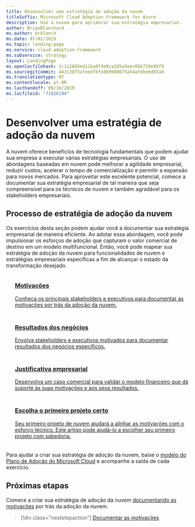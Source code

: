 ```yaml
---
title: Desenvolver uma estratégia de adoção da nuvem
titleSuffix: Microsoft Cloud Adoption Framework for Azure
description: Use a nuvem para aprimorar sua estratégia empresarial.
author: BrianBlanchard
ms.author: brblanch
ms.date: 07/01/2019
ms.topic: landing-page
ms.service: cloud-adoption-framework
ms.subservice: strategy
layout: LandingPage
ms.openlocfilehash: 1c112665ed11ba0f4e9ca205a5eec6bb719e95f9
ms.sourcegitcommit: 443c28f3afeedfbfe8b9980875a54afdbebd83a8
ms.translationtype: HT
ms.contentlocale: pt-BR
ms.lasthandoff: 09/16/2019
ms.locfileid: "71026194"
---
```

<!-- markdownlint-disable MD026 -->

# <a name="develop-a-cloud-adoption-strategy"></a>Desenvolver uma estratégia de adoção da nuvem

A nuvem oferece benefícios de tecnologia fundamentais que podem ajudar sua empresa a executar várias estratégias empresariais. O uso de abordagens baseadas em nuvem pode melhorar a agilidade empresarial, reduzir custos, acelerar o tempo de comercialização e permitir a expansão para novos mercados. Para aproveitar este excelente potencial, comece a documentar sua estratégia empresarial de tal maneira que seja compreensível para os técnicos de nuvem e também agradável para os stakeholders empresariais.

## <a name="cloud-adoption-strategy-process"></a>Processo de estratégia de adoção da nuvem

Os exercícios desta seção podem ajudar você a documentar sua estratégia empresarial de maneira eficiente. Ao adotar essa abordagem, você pode impulsionar os esforços de adoção que capturam o valor comercial de destino em um modelo multifuncional. Então, você pode mapear sua estratégia de adoção da nuvem para funcionalidades de nuvem e estratégias empresariais específicas a fim de alcançar o estado da transformação desejado.

<!--markdownlint-disable MD033 -->

<ul class="panelContent cardsF">
    <li style="display: flex; flex-direction: column;">
        <a href="./motivations.md">
            <div class="cardSize">
                <div class="cardPadding" style="padding-bottom:10px;">
                    <div class="card" style="padding-bottom:10px;">
                        <div class="cardImageOuter">
                            <div class="cardImage">
                                <img alt="" src="../_images/icons/1.png" data-linktype="external">
                            </div>
                        </div>
                        <div class="cardText" style="padding-left:0px;">
                            <h3>Motivações</h3>
Conheça os principais stakeholders e executivos para documentar as motivações por trás da adoção da nuvem.
                        </div>
                    </div>
                </div>
            </div>
        </a>
    </li>
    <li style="display: flex; flex-direction: column;">
        <a href="./business-outcomes/index.md">
            <div class="cardSize">
                <div class="cardPadding" style="padding-bottom:10px;">
                    <div class="card" style="padding-bottom:10px;">
                        <div class="cardImageOuter">
                            <div class="cardImage">
                                <img alt="" src="../_images/icons/2.png" data-linktype="external">
                            </div>
                        </div>
                        <div class="cardText" style="padding-left:0px;">
                            <h3>Resultados dos negócios</h3>
Envolva stakeholders e executivos motivados para documentar resultados dos negócios específicos.
                        </div>
                    </div>
                </div>
            </div>
        </a>
    </li>
    <li style="display: flex; flex-direction: column;">
        <a href="./cloud-migration-business-case.md">
            <div class="cardSize">
                <div class="cardPadding" style="padding-bottom:10px;">
                    <div class="card" style="padding-bottom:10px;">
                        <div class="cardImageOuter">
                            <div class="cardImage">
                                <img alt="" src="../_images/icons/3.png" data-linktype="external">
                            </div>
                        </div>
                        <div class="cardText" style="padding-left:0px;">
                            <h3>Justificativa empresarial</h3>
Desenvolva um caso comercial para validar o modelo financeiro que dá suporte às suas motivações e aos seus resultados.
                        </div>
                    </div>
                </div>
            </div>
        </a>
    </li>
    <li style="display: flex; flex-direction: column;">
        <a href="./first-adoption-project.md">
            <div class="cardSize">
                <div class="cardPadding" style="padding-bottom:10px;">
                    <div class="card" style="padding-bottom:10px;">
                        <div class="cardImageOuter">
                            <div class="cardImage">
                                <img alt="" src="../_images/icons/4.png" data-linktype="external">
                            </div>
                        </div>
                        <div class="cardText" style="padding-left:0px;">
                            <h3>Escolha o primeiro projeto certo</h3>
Seu primeiro projeto de nuvem ajudará a alinhar as motivações com o esforço técnico. Este artigo pode ajudá-lo a escolher seu primeiro projeto com sabedoria.
                        </div>
                    </div>
                </div>
            </div>
        </a>
    </li>
</ul>

Para ajudar a criar sua estratégia de adoção da nuvem, baixe o [modelo do Plano de Adoção do Microsoft Cloud](https://archcenter.blob.core.windows.net/cdn/fusion/readiness/Microsoft-Cloud-Adoption-Framework-Strategy-and-Plan-Template.docx) e acompanhe a saída de cada exercício.

## <a name="next-steps"></a>Próximas etapas

Comece a criar sua estratégia de adoção da nuvem [documentando as motivações](./motivations.md) por trás da adoção da nuvem.

> [!div class="nextstepaction"]
> [Documentar as motivações](./motivations.md)
